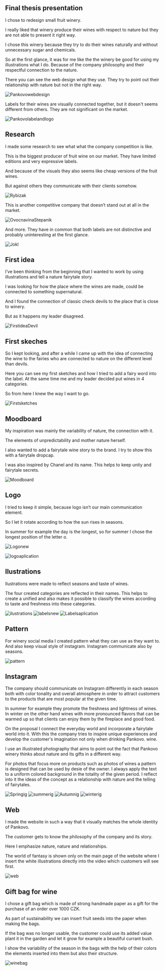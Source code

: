 ## Final thesis presentation

I chose to redesign small fruit winery. 

I really liked that winery produce their wines with respect to nature but they are not able to present it right way.

I chose this winery because they try to do their wines naturally and without unnecessary sugar and chemicals. 

So at the first glance, it was for me like the the winery be good for using my illustrations what I do. Because of the company philosophy and their respectful connection to the nature. 

There you can see the web design what they use. They try to point out their relationship with nature but not in the right way.

![Pankovowebdesign](pankovo.jpg)

Labels for their wines are visually connected together, but it doesn't seems different from others. 
They are not significant on the market.

![Pankovolabelandlogo](pankovolabelandlogo.jpg)
 
## Research 

I made some research to see what what the company competition is like.

This is the biggest producer of fruit wine on our market. They have limited editions and very expressive labels. 

And because of the visuals they also seems like cheap versions of the fruit wines.

But against others they communicate with their clients somehow.

![Rybizak](rybizak.jpg)

This is another competitive company that doesn’t stand out at all in the market.

![OvocnavinaStepanik](ovocnavina.jpg)

And more. They have in common that both labels are not distinctive and probably uninteresting at the first glance.

![Jokl](jokl.jpg)

## First idea

I’ve been thinking from the beginning that I wanted to work by using illustrations and tell a nature fairytale story.

I was looking for how the place where the wines are made, could be connected to something supernatural.

And I found the connection of classic check devils to the place that is close to winery.

But as it happens my leader disagreed.


![FirstideaDevil](firstidea.jpg)

## First skeches

So I kept looking, and after a while I came up with the idea of connecting the wine to the fairies who are connected to nature on the different level than devils.

Here you can see my first sketches and how I tried to add a fairy word into the label. 
At the same time me and my leader decided put wines in 4 categories. 

So from here I knew the way I want to go.

![Firstsketches](firstsketches.jpg)

## Moodboard

My inspiration was mainly the variability of nature, the connection with it. 

The elements of unpredictability and mother nature herself.

I also wanted to add a fairytale wine story to the brand. I try to show this with a fairytale dropcap. 

I was also inspired by Chanel and its name. This helps to keep unity and fairytale secrets.

![Moodboard](moodboard.jpg)

## Logo 

I tried to keep it simple, because logo isn’t our main communication element. 

So I let it rotate according to how the sun rises in seasons.

In summer for example the day is the longest, so for summer I chose the longest position of the letter o. 

![Logonew](logo.jpg)

![logoaplication](logoaplication.jpg)

## Ilustrations 

Ilustrations were made to reflect seasons and taste of wines. 

The four created categories are reflected in their names. This helps to create a unified and also makes it possible to classify the wines according to taste and freshness into these categories. 

![ilustrations](ilustrations.jpg)
![labelsnew](labels.jpg)
![Labelsaplication](labelsaplication.jpg)

## Pattern 

For winery social media I created pattern what they can use as they want to. And also keep visual style of instagram. 
Instagram communicate also by seasons.

![pattern](pattern.jpg)

## Instagram

The company should communicate on Instagram differently in each season both with color tonality and overall atmosphere in order to attract customers to the products that are most popular at the given time.

In summer for example they promote the freshness and lightness of wines. In winter on the other hand wines with more pronounced flavors that can be warmed up so that clients can enjoy them by the fireplace and good food.

On the proposal I connect the everyday world and incorporate a fairytale world into it. With this the company tries to inspire unique experiences and develop the customer's imagination not only when drinking Pankovo. wine.

I use an illustrated photography that aims to point out the fact that Pankovo winery thinks about nature and its gifts in a different way.

For photos that focus more on products such as photos of wines a pattern is designed that can be used by desie of the owner. I always apply the text to a uniform colored background in the totality of the given period. I reflect into it the ideas of the concept as a relationship with nature and the telling of fairytales.

![Springig](springinstagram.jpg)
![summerig](summerinsta.jpg)
![Autumnig](autumninsta.jpg)
![winterig](winterinsta.jpg)

## Web 

I made the website in such a way that it visually matches the whole identity of Pankovo.

The customer gets to know the philosophy of the company and its story. 

Here I emphasize nature, nature and relationships. 

The world of fantasy is shown only on the main page of the website where I insert the white illustrations directly into the video which customers will see first.

![web](webdesign.jpg)

## Gift bag for wine

I chose a gift bag which is made of strong handmade paper as a gift for the purchase of an order over 1000 CZK.

As part of sustainability we can insert fruit seeds into the paper when making the bags.

If the bag was no longer usable, the customer could use its added value plant it in the garden and let it grow for example a beautiful currant bush.

I show the variability of the season in the bags with the help of their colors the elements inserted into them but also their structure.

![winebag](bagforwines.jpg)
